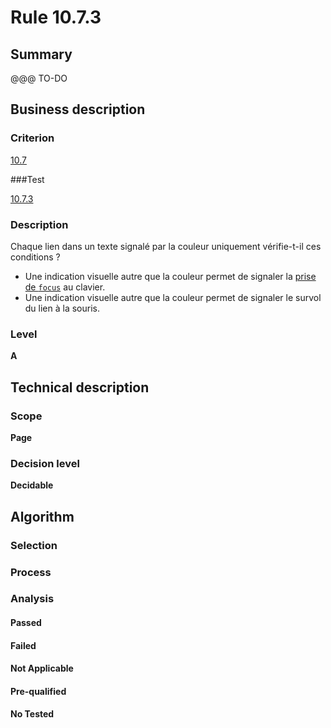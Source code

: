 # Rule 10.7.3

## Summary

@@@ TO-DO

## Business description

### Criterion

[10.7](http://references.modernisation.gouv.fr/referentiel-technique-0#crit-10-7)

###Test

[10.7.3](http://references.modernisation.gouv.fr/referentiel-technique-0#test-10-7-3)

### Description

Chaque lien dans un texte signal&eacute; par la couleur uniquement v&eacute;rifie-t-il ces conditions ? 
 
 * Une indication visuelle autre que la couleur permet de signaler la <a href="http://references.modernisation.gouv.fr/sites/default/files/RGAA3_RC2-1/glossaire.htm#mPriseFocus">prise de `focus`</a> au clavier. 
 * Une indication visuelle autre que la couleur permet de signaler le survol du lien &agrave; la souris. 


### Level

**A**

## Technical description

### Scope

**Page**

### Decision level

**Decidable**

## Algorithm

### Selection

### Process

### Analysis

#### Passed

#### Failed

#### Not Applicable

#### Pre-qualified

#### No Tested 






